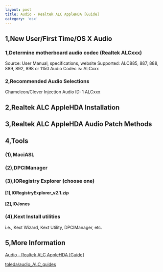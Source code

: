 ```yaml
---
layout: post
title: Audio - Realtek ALC AppleHDA [Guide]
category: 'osx'
---
```


## 1,New User/First Time/OS X Audio
### 1,Determine motherboard audio codec (Realtek ALCxxx)
Source: User Manual, specifications, website
Supported: ALC885, 887, 888, 889, 892, 898 or 1150
Audio Codec is: ALCxxx
### 2,Recommended Audio Selections
Chameleon/Clover Injection
Audio ID: 1
ALCxxx

## 2,Realtek ALC AppleHDA Installation


## 3,Realtek ALC AppleHDA Audio Patch Methods


## 4,Tools

### (1),MaciASL
### (2),DPCIManager
### (3),IORegistry Explorer (choose one)
####  [1],IORegistryExplorer_v2.1.zip
####  [2],IOJones
### (4),Kext Install utilities
i.e., Kext Wizard, Kext Utility, DPCIManager, etc.


## 5,More Information
<a href="http://www.tonymacx86.com/audio/143757-audio-realtek-alc-applehda-guide.html#post886744"> Audio - Realtek ALC AppleHDA [Guide] </a>

<a href="https://github.com/toleda/audio_ALC_guides"> toleda/audio_ALC_guides </a>

